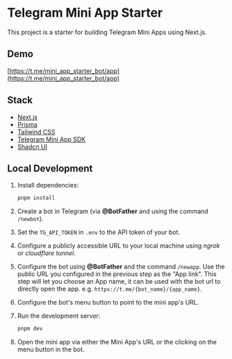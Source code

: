 # Telegram Mini App Starter

This project is a starter for building Telegram Mini Apps using Next.js.

## Demo

[https://t.me/mini_app_starter_bot/app](https://t.me/mini_app_starter_bot/app)

## Stack

- [Next.js](https://nextjs.org)
- [Prisma](https://prisma.io)
- [Tailwind CSS](https://tailwindcss.com)
- [Telegram Mini App SDK](https://docs.telegram-mini-apps.com/)
- [Shadcn UI](https://ui.shadcn.com/)

## Local Development

1. Install dependencies:

   ```bash
   pnpm install
   ```
2. Create a bot in Telegram (via **@BotFather** and using the command `/newbot`).

3. Set the `TG_API_TOKEN` in `.env` to the API token of your bot.

4. Configure a publicly accessible URL to your local machine using *ngrok* or *cloudflare tunnel*.

5. Configure the bot using **@BotFather** and the command `/newapp`. Use the public URL you configured in the previous step as the "App link". This step will let you choose an App name, it can be used with the bot url to directly open the app. e.g. `https://t.me/{bot_name}/{app_name}`.

6. Configure the bot's menu button to point to the mini app's URL.

7. Run the development server:

   ```bash
   pnpm dev
   ```

8. Open the mini app via either the Mini App's URL or the clicking on the menu button in the bot.
